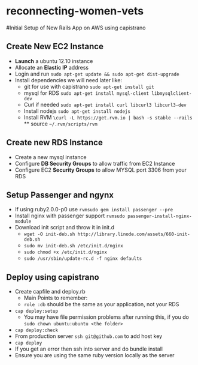 reconnecting-women-vets
=======================

#Initial Setup of New Rails App on AWS using capistrano

## Create New EC2 Instance
* **Launch** a ubuntu 12.10 instance
* Allocate an **Elastic IP** address
* Login and run `sudo apt-get update && sudo apt-get dist-upgrade`
* Install dependencies we will need later like:
    * git for use with capistrano `sudo apt-get install git`
    * mysql for RDS `sudo apt-get install mysql-client libmysqlclient-dev`
    * Curl if needed `sudo apt-get install curl libcurl3 libcurl3-dev`
    * Install nodejs `sudo apt-get install nodejs`
    * Install RVM `\curl -L https://get.rvm.io | bash -s stable --rails`
    ** source `~/.rvm/scripts/rvm`

## Create new RDS Instance
* Create a new mysql instance
* Configure **DB Security Groups** to allow traffic from EC2 Instance
* Configure EC2 **Security Groups** to allow MYSQL port 3306 from your RDS

## Setup Passenger and ngynx
* If using ruby2.0.0-p0 use `rvmsudo gem install passenger --pre`
* Install nginx with passenger support `rvmsudo passenger-install-nginx-module`
* Download init script and throw it in init.d
  * `wget -O init-deb.sh http://library.linode.com/assets/660-init-deb.sh`
  * `sudo mv init-deb.sh /etc/init.d/nginx`
  * `sudo chmod +x /etc/init.d/nginx`
  * `sudo /usr/sbin/update-rc.d -f nginx defaults`

## Deploy using capistrano
* Create capfile and deploy.rb
    * Main Points to remember:
    * `role :db` should be the same as your application, not your RDS
* `cap deploy:setup`
    * You may have file permission problems after running this, if you do `sudo chown ubuntu:ubuntu <the folder>`
* `cap deploy:check`
* From production server `ssh git@github.com` to add host key
* `cap deploy`
* If you get an error then ssh into server and do bundle install
* Ensure you are using the same ruby version locally as the server